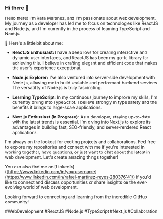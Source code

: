 ### Hi there 👋

Hello there! I'm Rafa Martínez, and I'm passionate about web development. My journey as a developer has led me to focus on technologies like ReactJS and Node.js, and I'm currently in the process of learning TypeScript and Next.js.

🚀 Here's a little bit about me:

- **ReactJS Enthusiast:** I have a deep love for creating interactive and dynamic user interfaces, and ReactJS has been my go-to library for achieving this. I believe in crafting elegant and efficient code that makes the user's experience exceptional.

- **Node.js Explorer:** I've also ventured into server-side development with Node.js, allowing me to build scalable and performant backend services. The versatility of Node.js is truly fascinating.

- **Learning TypeScript:** In my continuous journey to improve my skills, I'm currently diving into TypeScript. I believe strongly in type safety and the benefits it brings to large-scale applications.

- **Next.js Enthusiast (In Progress):** As a developer, staying up-to-date with the latest trends is essential. I'm diving into Next.js to explore its advantages in building fast, SEO-friendly, and server-rendered React applications.

I'm always on the lookout for exciting projects and collaborations. Feel free to explore my repositories and connect with me if you're interested in working together, have questions, or just want to chat about the latest in web development. Let's create amazing things together!

You can also find me on [LinkedIn]([https://www.linkedin.com/in/yourusername](https://www.linkedin.com/in/rafael-martínez-reyes-280376141/) if you'd like to connect and discuss opportunities or share insights on the ever-evolving world of web development.

Looking forward to connecting and learning from the incredible GitHub community!

#WebDevelopment #ReactJS #Node.js #TypeScript #Next.js #Collaboration
